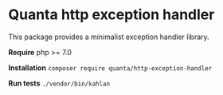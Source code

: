 # Quanta http exception handler

This package provides a minimalist exception handler library.

**Require** php >= 7.0

**Installation** `composer require quanta/http-exception-handler`

**Run tests** `./vendor/bin/kahlan`
